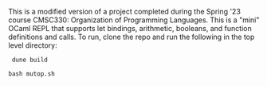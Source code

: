 This is a modified version of a project completed during the Spring '23 course CMSC330: Organization of Programming Languages. This is a "mini" OCaml REPL that supports let bindings, arithmetic, booleans, and function definitions and calls.
To run, clone the repo and run the following in the top level directory:

```` dune build````


````bash mutop.sh````
